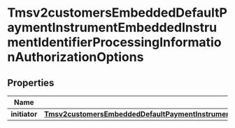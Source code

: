 
# Tmsv2customersEmbeddedDefaultPaymentInstrumentEmbeddedInstrumentIdentifierProcessingInformationAuthorizationOptions

## Properties
Name | Type | Description | Notes
------------ | ------------- | ------------- | -------------
**initiator** | [**Tmsv2customersEmbeddedDefaultPaymentInstrumentEmbeddedInstrumentIdentifierProcessingInformationAuthorizationOptionsInitiator**](Tmsv2customersEmbeddedDefaultPaymentInstrumentEmbeddedInstrumentIdentifierProcessingInformationAuthorizationOptionsInitiator.md) |  |  [optional]



